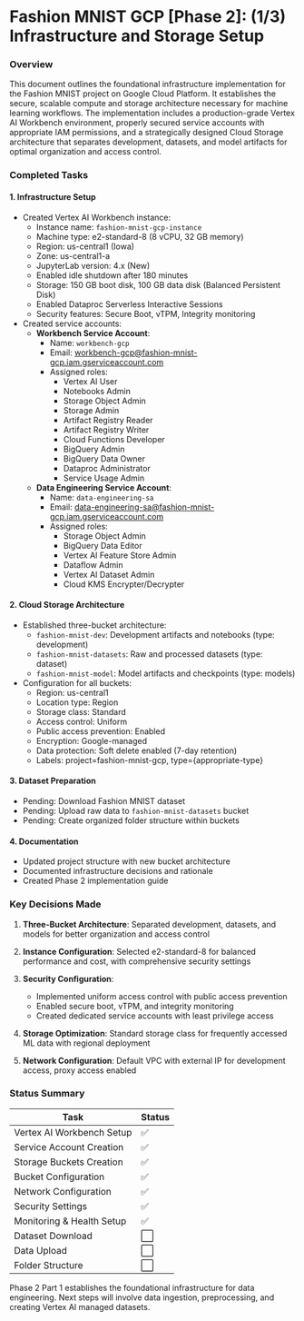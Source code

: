 # Fashion MNIST GCP [Phase 2]: (1/3) Infrastructure and Storage Setup

### Overview
This document outlines the foundational infrastructure implementation for the Fashion MNIST project on Google Cloud Platform. It establishes the secure, scalable compute and storage architecture necessary for machine learning workflows. The implementation includes a production-grade Vertex AI Workbench environment, properly secured service accounts with appropriate IAM permissions, and a strategically designed Cloud Storage architecture that separates development, datasets, and model artifacts for optimal organization and access control.

### Completed Tasks

#### 1. Infrastructure Setup
- Created Vertex AI Workbench instance:
  - Instance name: `fashion-mnist-gcp-instance`
  - Machine type: e2-standard-8 (8 vCPU, 32 GB memory)
  - Region: us-central1 (Iowa)
  - Zone: us-central1-a
  - JupyterLab version: 4.x (New)
  - Enabled idle shutdown after 180 minutes
  - Storage: 150 GB boot disk, 100 GB data disk (Balanced Persistent Disk)
  - Enabled Dataproc Serverless Interactive Sessions
  - Security features: Secure Boot, vTPM, Integrity monitoring
- Created service accounts:
  - **Workbench Service Account**:
    - Name: `workbench-gcp`
    - Email: workbench-gcp@fashion-mnist-gcp.iam.gserviceaccount.com
    - Assigned roles:
      - Vertex AI User
      - Notebooks Admin
      - Storage Object Admin
      - Storage Admin
      - Artifact Registry Reader
      - Artifact Registry Writer
      - Cloud Functions Developer
      - BigQuery Admin
      - BigQuery Data Owner
      - Dataproc Administrator
      - Service Usage Admin
  - **Data Engineering Service Account**:
    - Name: `data-engineering-sa`
    - Email: data-engineering-sa@fashion-mnist-gcp.iam.gserviceaccount.com
    - Assigned roles:
      - Storage Object Admin
      - BigQuery Data Editor
      - Vertex AI Feature Store Admin
      - Dataflow Admin
      - Vertex AI Dataset Admin
      - Cloud KMS Encrypter/Decrypter

#### 2. Cloud Storage Architecture
- Established three-bucket architecture:
  - `fashion-mnist-dev`: Development artifacts and notebooks (type: development)
  - `fashion-mnist-datasets`: Raw and processed datasets (type: dataset)
  - `fashion-mnist-model`: Model artifacts and checkpoints (type: models)
- Configuration for all buckets:
  - Region: us-central1
  - Location type: Region
  - Storage class: Standard
  - Access control: Uniform
  - Public access prevention: Enabled
  - Encryption: Google-managed
  - Data protection: Soft delete enabled (7-day retention)
  - Labels: project=fashion-mnist-gcp, type={appropriate-type}

#### 3. Dataset Preparation
- Pending: Download Fashion MNIST dataset
- Pending: Upload raw data to `fashion-mnist-datasets` bucket
- Pending: Create organized folder structure within buckets

#### 4. Documentation
- Updated project structure with new bucket architecture
- Documented infrastructure decisions and rationale
- Created Phase 2 implementation guide

### Key Decisions Made

1. **Three-Bucket Architecture**: Separated development, datasets, and models for better organization and access control

2. **Instance Configuration**: Selected e2-standard-8 for balanced performance and cost, with comprehensive security settings

3. **Security Configuration**: 
   - Implemented uniform access control with public access prevention
   - Enabled secure boot, vTPM, and integrity monitoring
   - Created dedicated service accounts with least privilege access

4. **Storage Optimization**: Standard storage class for frequently accessed ML data with regional deployment

5. **Network Configuration**: Default VPC with external IP for development access, proxy access enabled

### Status Summary
| Task | Status |
|------|--------|
| Vertex AI Workbench Setup | ✅ |
| Service Account Creation | ✅ |
| Storage Buckets Creation | ✅ |
| Bucket Configuration | ✅ |
| Network Configuration | ✅ |
| Security Settings | ✅ |
| Monitoring & Health Setup | ✅ |
| Dataset Download | ⬜ |
| Data Upload | ⬜ |
| Folder Structure | ⬜ |

Phase 2 Part 1 establishes the foundational infrastructure for data engineering. Next steps will involve data ingestion, preprocessing, and creating Vertex AI managed datasets.